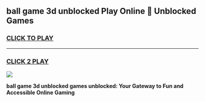 
## ball game 3d unblocked Play Online 👋 Unblocked Games
<h3>
<a href="https://premium.freeplayer.one?title=ball_game_3d_unblocked&ref=19F">CLICK TO PLAY</a></h3>
<hr>

<h3>
<a href="https://premium.freeplayer.one?title=ball_game_3d_unblocked&ref=19F">CLICK 2 PLAY</a>
  
</h3>

<a href="https://premium.freeplayer.one?title=ball_game_3d_unblocked&ref=19F"><img src="https://clearcache.store/games.png"></a>


**ball game 3d unblocked games unblocked: Your Gateway to Fun and Accessible Online Gaming**
